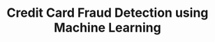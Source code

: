 ---
title: "Credit Card Fraud Detection using Machine Learning"
year: "2024"
description: "A real-time machine learning system using PyTorch to detect fraudulent credit card transactions with high accuracy."
image: "/project/Credit Card Fraud Detection using Machine Learning.png"
projectUrl: "https://github.com/shreyashguptas/Credit-Card-Fraud-Detection-using-Machine-Learning"
technologies: ["PyTorch", "Machine Learning", "Python"]
--- 
